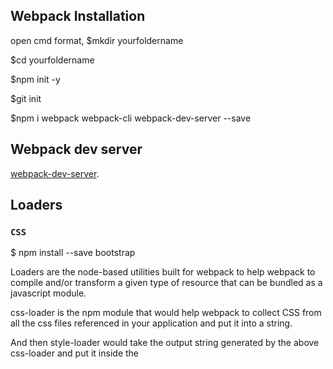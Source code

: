 ## Webpack Installation

open cmd format, $mkdir yourfoldername

$cd yourfoldername

$npm init -y

$git init

$npm i webpack webpack-cli webpack-dev-server --save

## Webpack dev server

[webpack-dev-server](https://survivejs.com/webpack/developing/webpack-dev-server/).

## Loaders

### `CSS`

$ npm install --save bootstrap

Loaders are the node-based utilities built for webpack to help webpack to compile and/or transform a given type of resource that can be bundled as a javascript module.

css-loader is the npm module that would help webpack to collect CSS from all the css files referenced in your application and put it into a string.

And then style-loader would take the output string generated by the above css-loader and put it inside the <style> tags in the index.html file.

So, lets start by first installing the two loaders.

### `Style Loader`
$ npm install css-loader style-loader --save-dev

add the below code in to webpack.config.js

module.exports = {
  module: {
    rules: [
      {
        test: /\.css$/,
        use: ["style-loader","css-loader"]
      }
    ]
  }
}

[css loader concept](https://medium.com/a-beginners-guide-for-webpack-2/webpack-loaders-css-and-sass-2cc0079b5b3a).

## React

### `Setting Up React and Babel`

To work with React, we need to install it along with Babel. This will transpile the code from ES6 to ES5, as not all browsers support ES6 yet (for example Internet Explorer).

Install react and react-dom as a dependency

npm i react react-dom -S
-S: — save

Then install babel-core, babel-loader, babel-preset-env and babel-preset-react as a dev dependency:

npm i babel-core babel-loader babel-preset-env babel-preset-react -D

`babel-core:` Transforms your ES6 code into ES5

`babel-loader:` Webpack helper to transform your JavaScript dependencies (for example, when you import your components into other components) with Babel

`babel-preset-env:` Determines which transformations/plugins to use and polyfills (provide modern functionality on older browsers that do not natively support it) based on the browser matrix you want to support
(please note that babel-preset-es2015 is now deprecated)

`babel-preset-react:` Babel preset for all React plugins, for example turning JSX into functions

npm i @babel/core babel-loader @babel/preset-env @babel/preset-react --save-dev

For configure Babel! Create a new file named .babelrc inside the project folder:
{
  "presets": ["@babel/preset-env", "@babel/preset-react"]
}

Add the following files to `webpack.config.js`

module.exports = {
  module: {
    rules: [
      {
        test: /\.(js|jsx)$/,
        exclude: /node_modules/,
        use: {
          loader: "babel-loader"
        }
      }
    ]
  }
};

[react](https://www.valentinog.com/blog/react-webpack-babel/).

## Bundle Optimization
[refer](https://webpack.js.org/guides/code-splitting/).

### Code Splitting

Code splitting is one of the most compelling features of webpack. This feature allows you to split your code into various bundles which can then be loaded on demand or in parallel. It can be used to achieve smaller bundles and control resource load prioritization which, if used correctly, can have a major impact on load time.

There are three general approaches to code splitting available:

Entry Points: Manually split code using entry configuration.

Prevent Duplication: Use the SplitChunksPlugin to dedupe and split chunks.

Dynamic Imports: Split code via inline function calls within modules.

###Entry Points

This is by far the easiest and most intuitive way to split code. However, it is more manual and has some pitfalls we will go over. Let's take a look at how we might split another module from the main bundle:

webpack-demo
|- package.json
|- webpack.config.js
|- /dist
|- /src
  |- index.js
+ |- another-module.js
|- /node_modules


### `Webpack.config.js`
const path = require('path');

module.exports = {
  mode: 'development',
  entry: {
    index: './src/index.js',
+   another: './src/another-module.js'
  },
  output: {
    filename: '[name].bundle.js',
    path: path.resolve(__dirname, 'dist')
  }
};
